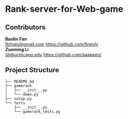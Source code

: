 # Rank-server-for-Web-game

## Contributors
**Baolin Fan**  
fblhalo@gmail.com   https://github.com/finmily  
**Zuoming Li**  
sb@uchicago.edu  https://github.com/aaaeeeo/ 

## Project Structure    
```
├── README.md   
├── gamerank        
│   ├── __init__.py     
│   └── demo.py     
├── setup.py        
└── tests       
    ├── __init__.py     
    └── gamerank_tests.py  
```


